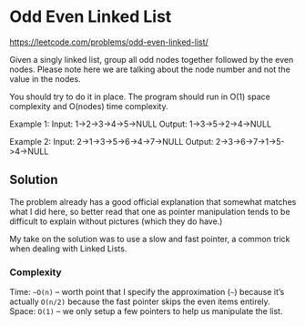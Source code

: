 # Odd Even Linked List

https://leetcode.com/problems/odd-even-linked-list/

Given a singly linked list, group all odd nodes together followed by the even nodes. Please note here we are talking about the node number and not the value in the nodes.

You should try to do it in place. The program should run in O(1) space complexity and O(nodes) time complexity.

Example 1:
Input: 1->2->3->4->5->NULL
Output: 1->3->5->2->4->NULL

Example 2:
Input: 2->1->3->5->6->4->7->NULL
Output: 2->3->6->7->1->5->4->NULL

## Solution

The problem already has a good official explanation that somewhat matches what I did here, so better read that one as pointer manipulation tends to be difficult to explain without pictures (which they do have.)

My take on the solution was to use a slow and fast pointer, a common trick when dealing with Linked Lists.

### Complexity

Time: `~O(n)` – worth point that I specify the approximation (`~`) because it’s actually `O(n/2)` because the fast pointer skips the even items entirely.
Space: `O(1)` – we only setup a few pointers to help us manipulate the list.
